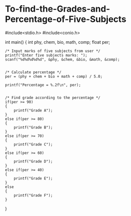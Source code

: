 # To-find-the-Grades-and-Percentage-of-Five-Subjects

#include<stdio.h>
#include<conio.h>

int main()
{
    int phy, chem, bio, math, comp; 
    float per; 

    /* Input marks of five subjects from user */
    printf("Enter five subjects marks: ");
    scanf("%d%d%d%d%d", &phy, &chem, &bio, &math, &comp);


    /* Calculate percentage */
    per = (phy + chem + bio + math + comp) / 5.0;

    printf("Percentage = %.2f\n", per);


    /* Find grade according to the percentage */
    if(per >= 90)
    {
        printf("Grade A");
    }
    else if(per >= 80)
    {
        printf("Grade B");
    }
    else if(per >= 70)
    {
        printf("Grade C");  
    }
    else if(per >= 60)
    {
        printf("Grade D");
    }
    else if(per >= 40)
    {
        printf("Grade E");
    }
    else
    {
        printf("Grade F");
    } 
           
}
